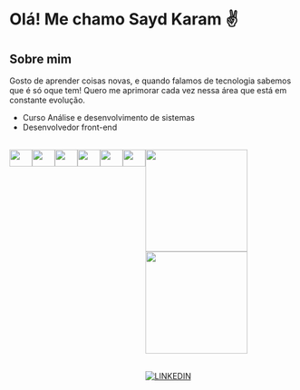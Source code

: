 # Olá! Me chamo Sayd Karam ✌️

## Sobre mim
Gosto de aprender coisas novas, e quando falamos de tecnologia sabemos que é só oque tem! Quero me aprimorar cada vez nessa área que está em constante evolução.
- Curso Análise e desenvolvimento de sistemas
- Desenvolvedor front-end
<br/>
<div style="display: flex; justify-content: space-between">
<img height="30" width="40"  src="https://cdn.jsdelivr.net/gh/devicons/devicon/icons/html5/html5-original.svg" />
<img height="30" width="40"  src="https://cdn.jsdelivr.net/gh/devicons/devicon/icons/css3/css3-original.svg" />
<img height="30" width="40"  src="https://cdn.jsdelivr.net/gh/devicons/devicon/icons/javascript/javascript-original.svg" />
<img height="30" width="40" src="https://cdn.jsdelivr.net/gh/devicons/devicon/icons/typescript/typescript-original.svg" />
<img height="30" width="40" src="https://cdn.jsdelivr.net/gh/devicons/devicon/icons/react/react-original.svg" />
<img height="30" width="40" src="https://cdn.jsdelivr.net/gh/devicons/devicon/icons/nextjs/nextjs-line.svg" />
<div />
<div>
  <img height="180em" src="https://github-readme-stats.vercel.app/api?username=Sayd-Developer&count_private=true&show_icons=true&theme=synthwave" />
  <img height="180em" src="https://github-readme-stats.vercel.app/api/top-langs/?username=Sayd-Developer&layout=compact&theme=synthwave&include_all_commits=true" />
<div/>

<br />

[![LINKEDIN](https://img.shields.io/badge/LinkedIn-0077B5?style=for-the-badge&logo=linkedin&logoColor=white)](https://www.linkedin.com/in/sayd-karam-a092ba248/)

